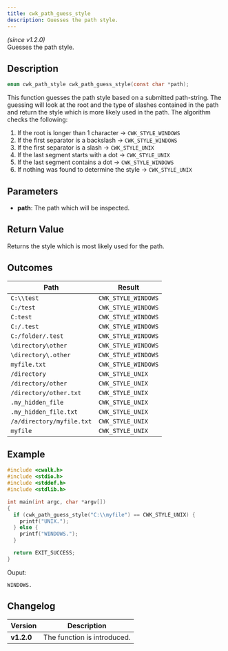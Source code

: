 ```yaml
---
title: cwk_path_guess_style
description: Guesses the path style.
---
```


_(since v1.2.0)_  
Guesses the path style.

## Description
```c
enum cwk_path_style cwk_path_guess_style(const char *path);
```

This function guesses the path style based on a submitted path-string. The guessing will look at the root and the type of slashes contained in the path and return the style which is more likely used in the path. 
The algorithm checks the following:
 1. If the root is longer than 1 character -> ``CWK_STYLE_WINDOWS``
 1. If the first separator is a backslash -> ``CWK_STYLE_WINDOWS``
 1. If the first separator is a slash -> ``CWK_STYLE_UNIX``
 1. If the last segment starts with a dot -> ``CWK_STYLE_UNIX``
 1. If the last segment contains a dot -> ``CWK_STYLE_WINDOWS``
 1. If nothing was found to determine the style -> ``CWK_STYLE_UNIX``

## Parameters
 * **path**: The path which will be inspected.

## Return Value
Returns the style which is most likely used for the path.

## Outcomes

| Path                        | Result                |
|-----------------------------|-----------------------|
| ``C:\\test``                | ``CWK_STYLE_WINDOWS`` |
| ``C:/test``                 | ``CWK_STYLE_WINDOWS`` |
| ``C:test``                  | ``CWK_STYLE_WINDOWS`` |
| ``C:/.test``                | ``CWK_STYLE_WINDOWS`` |
| ``C:/folder/.test``         | ``CWK_STYLE_WINDOWS`` |
| ``\directory\other``        | ``CWK_STYLE_WINDOWS`` |
| ``\directory\.other``       | ``CWK_STYLE_WINDOWS`` |
| ``myfile.txt``              | ``CWK_STYLE_WINDOWS`` |
| ``/directory``              | ``CWK_STYLE_UNIX``    |
| ``/directory/other``        | ``CWK_STYLE_UNIX``    |
| ``/directory/other.txt``    | ``CWK_STYLE_UNIX``    |
| ``.my_hidden_file``         | ``CWK_STYLE_UNIX``    |
| ``.my_hidden_file.txt``     | ``CWK_STYLE_UNIX``    |
| ``/a/directory/myfile.txt`` | ``CWK_STYLE_UNIX``    |
| ``myfile``                  | ``CWK_STYLE_UNIX``    |

## Example
```c
#include <cwalk.h>
#include <stdio.h>
#include <stddef.h>
#include <stdlib.h>

int main(int argc, char *argv[])
{
  if (cwk_path_guess_style("C:\\myfile") == CWK_STYLE_UNIX) {
    printf("UNIX.");
  } else {
    printf("WINDOWS.");
  }

  return EXIT_SUCCESS;
}
```

Ouput:
```
WINDOWS.
```

## Changelog

| Version    | Description                                            |
|------------|--------------------------------------------------------|
| **v1.2.0** | The function is introduced.                            |
